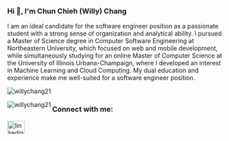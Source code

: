 <h3 align="left">Hi 👋, I'm Chun Chieh (Willy) Chang</h3>
I am an ideal candidate for the software engineer position as a passionate student with a strong sense of organization and analytical ability. I pursued a Master of Science degree in Computer Software Engineering at Northeastern University, which focused on web and mobile development, while simultaneously studying for an online Master of Computer Science at the University of Illinois Urbana-Champaign, where I developed an interest in Machine Learning and Cloud Computing. My dual education and experience make me well-suited for a software engineer position.
<p align="left"> <img src="https://komarev.com/ghpvc/?username=willychang21&label=Profile%20views&color=0e75b6&style=flat" alt="willychang21" /> </p>

<p><img align="left" src="https://github-readme-stats.vercel.app/api/top-langs?username=willychang21&show_icons=true&locale=en&layout=compact" alt="willychang21" /></p>

<h3 align="left">Connect with me:</h3>
<p align="left">
<a href="https://linkedin.com/in/chun-chieh-chang-127805174" target="blank"><img align="center" src="https://raw.githubusercontent.com/rahuldkjain/github-profile-readme-generator/master/src/images/icons/Social/linked-in-alt.svg" alt="linkedin.com/in/chun-chieh-chang-127805174" height="30" width="40" /></a>
</p>

